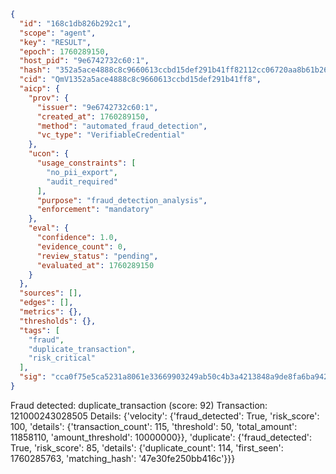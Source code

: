 ```json
{
  "id": "168c1db826b292c1",
  "scope": "agent",
  "key": "RESULT",
  "epoch": 1760289150,
  "host_pid": "9e6742732c60:1",
  "hash": "352a5ace4888c8c9660613ccbd15def291b41ff82112cc06720aa8b61b260beb",
  "cid": "QmV1352a5ace4888c8c9660613ccbd15def291b41ff8",
  "aicp": {
    "prov": {
      "issuer": "9e6742732c60:1",
      "created_at": 1760289150,
      "method": "automated_fraud_detection",
      "vc_type": "VerifiableCredential"
    },
    "ucon": {
      "usage_constraints": [
        "no_pii_export",
        "audit_required"
      ],
      "purpose": "fraud_detection_analysis",
      "enforcement": "mandatory"
    },
    "eval": {
      "confidence": 1.0,
      "evidence_count": 0,
      "review_status": "pending",
      "evaluated_at": 1760289150
    }
  },
  "sources": [],
  "edges": [],
  "metrics": {},
  "thresholds": {},
  "tags": [
    "fraud",
    "duplicate_transaction",
    "risk_critical"
  ],
  "sig": "cca0f75e5ca5231a8061e33669903249ab50c4b3a4213848a9de8fa6ba942480"
}
```

Fraud detected: duplicate_transaction (score: 92)
Transaction: 121000243028505
Details: {'velocity': {'fraud_detected': True, 'risk_score': 100, 'details': {'transaction_count': 115, 'threshold': 50, 'total_amount': 11858110, 'amount_threshold': 10000000}}, 'duplicate': {'fraud_detected': True, 'risk_score': 85, 'details': {'duplicate_count': 114, 'first_seen': 1760285763, 'matching_hash': '47e30fe250bb416c'}}}